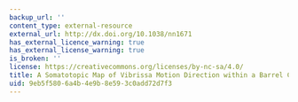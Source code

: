 ```yaml
---
backup_url: ''
content_type: external-resource
external_url: http://dx.doi.org/10.1038/nn1671
has_external_licence_warning: true
has_external_license_warning: true
is_broken: ''
license: https://creativecommons.org/licenses/by-nc-sa/4.0/
title: A Somatotopic Map of Vibrissa Motion Direction within a Barrel Column
uid: 9eb5f580-6a4b-4e9b-8e59-3c0add72d7f3
---
```

